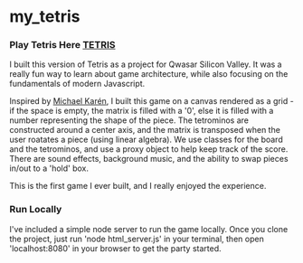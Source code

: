 # my_tetris
### Play Tetris Here [TETRIS](https://immense-sierra-21031.herokuapp.com/)
I built this version of Tetris as a project for Qwasar Silicon Valley.  It was a really fun way to learn about game architecture, while also focusing on the fundamentals of modern Javascript.  

Inspired by [Michael Karén](https://medium.com/@michael.karen/learning-modern-javascript-with-tetris-92d532bcd057), I built this game on a canvas rendered as a grid - if the space is empty, the matrix is filled with a '0', else it is filled with a number representing the shape of the piece.  The tetrominos are constructed around a center axis, and the matrix is transposed when the user roatates a piece (using linear algebra).  We use classes for the board and the tetrominos, and use a proxy object to help keep track of the score.  There are sound effects, background music, and the ability to swap pieces in/out to a 'hold' box.  

This is the first game I ever built, and I really enjoyed the experience.

### Run Locally
I've included a simple node server to run the game locally.  Once you clone the project, just run 'node html_server.js' in your terminal, then open 'localhost:8080' in your browser to get the party started.

